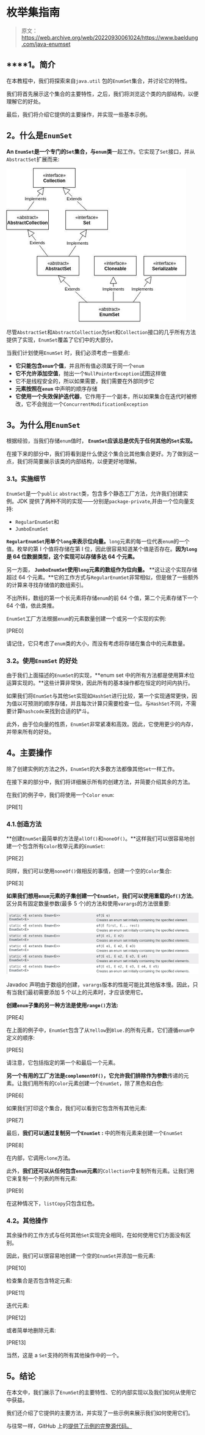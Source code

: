 # 枚举集指南

> 原文：<https://web.archive.org/web/20220930061024/https://www.baeldung.com/java-enumset>

## ****1。**简介**

在本教程中，我们将探索来自`java.util` 包的`EnumSet`集合，并讨论它的特性。

我们将首先展示这个集合的主要特性，之后，我们将浏览这个类的内部结构，以便理解它的好处。

最后，我们将介绍它提供的主要操作，并实现一些基本示例。

## **2。什么是`EnumSet`**

**An `EnumSet`是一个专门的`Set`集合，与`enum`类**一起工作。它实现了`Set`接口，并从`AbstractSet`扩展而来:

[![EnumSet-1-2](img/f0b9907694b3fab26c9ea16723bae033.png)](/web/20221001012132/https://www.baeldung.com/wp-content/uploads/2018/10/EnumSet-1-2.jpg)

尽管`AbstractSet`和`AbstractCollection`为`Set`和`Collection`接口的几乎所有方法提供了实现，`EnumSet`覆盖了它们中的大部分。

当我们计划使用`EnumSet` 时，我们必须考虑一些要点:

*   **它只能包含`enum`个值**，并且所有值必须属于同一个`enum`
*   **它不允许添加空值**，抛出一个`NullPointerException`试图这样做
*   它不是线程安全的，所以如果需要，我们需要在外部同步它
*   **元素按照在`enum`** 中声明的顺序存储
*   **它使用一个失效保护迭代器**，它作用于一个副本，所以如果集合在迭代时被修改，它不会抛出一个`ConcurrentModificationException`

## **3。为什么用`EnumSet`**

根据经验，当我们存储`enum`值时， **`EnumSet`应该总是优先于任何其他的`Set`实现。**

在接下来的部分中，我们将看到是什么使这个集合比其他集合更好。为了做到这一点，我们将简要展示该类的内部结构，以便更好地理解。

### **3.1。实施细节**

`EnumSet`是一个`public` `abstract`类，包含多个静态工厂方法，允许我们创建实例。JDK 提供了两种不同的实现——分别是`package-private`,并由一个位向量支持:

*   `RegularEnumSet`和
*   `JumboEnumSet`

**`RegularEnumSet`用单个`long`来表示位向量。**`long`元素的每一位代表`enum`的一个值。枚举的第 I 个值将存储在第 I 位，因此很容易知道某个值是否存在。**因为`long`是 64 位数据类型，这个实现可以存储多达 64 个元素。**

另一方面， **`JumboEnumSet`使用`long`元素的数组作为位向量。** **这让这个实现存储超过 64 个元素。**它的工作方式与`RegularEnumSet`非常相似，但是做了一些额外的计算来寻找存储值的数组索引。

不出所料，数组的第一个长元素将存储`enum`的前 64 个值，第二个元素存储下一个 64 个值，依此类推。

`EnumSet`工厂方法根据`enum`的元素数量创建一个或另一个实现的实例:

[PRE0]

请记住，它只考虑了`enum`类的大小，而没有考虑将存储在集合中的元素数量。

### **3.2。使用`EnumSet`** 的好处

由于我们上面描述的`EnumSet`的实现，**enum set 中的所有方法都是使用算术位运算实现的。**这些计算非常快，因此所有的基本操作都在恒定的时间内执行。

如果我们将`EnumSet`与其他`Set`实现如`HashSet`进行比较，第一个实现通常更快，因为值以可预测的顺序存储，并且每次计算只需要检查一位。与`HashSet`不同，不需要计算`hashcode`来找到合适的铲斗。

此外，由于位向量的性质，`EnumSet`非常紧凑和高效。因此，它使用更少的内存，并带来所有的好处。

## **4。主要操作**

除了创建实例的方法之外，`EnumSet`的大多数方法都像其他`Set`一样工作。

在接下来的部分中，我们将详细展示所有的创建方法，并简要介绍其余的方法。

在我们的例子中，我们将使用一个`Color` `enum`:

[PRE1]

### 4.1.创造方法

**创建`EnumSet`最简单的方法是`allOf()`和`noneOf()`。**这样我们可以很容易地创建一个包含所有`Color`枚举元素的`EnumSet`:

[PRE2]

同样，我们可以使用`noneOf()`做相反的事情，创建一个空的`Color`集合:

[PRE3]

**如果我们想用`enum`元素的子集创建一个`EnumSet`，我们可以使用重载的`of()`方法**。区分具有固定数量参数(最多 5 个)的方法和使用`varargs`的方法很重要:

[![of-1](img/bdf2d8e7f0904bc4391d1740db3702a5.png)](/web/20221001012132/https://www.baeldung.com/wp-content/uploads/2018/10/of-1.png)

Javadoc 声明由于数组的创建，`varargs`版本的性能可能比其他版本慢。因此，只有当我们最初需要添加 5 个以上的元素时，才应该使用它。

**创建`enum`子集的另一种方法是使用`range()`方法:**

[PRE4]

在上面的例子中，`EnumSet`包含了从`Yellow`到`Blue.`的所有元素，它们遵循`enum`中定义的顺序:

[PRE5]

请注意，它包括指定的第一个和最后一个元素。

**另一个有用的工厂方法是`complementOf()`，它允许我们排除作为参数**传递的元素。让我们用所有的`Color`元素创建一个`EnumSet`，除了黑色和白色:

[PRE6]

如果我们打印这个集合，我们可以看到它包含所有其他元素:

[PRE7]

最后，**我们可以通过复制另一个`EnumSet` :** 中的所有元素来创建一个`EnumSet`

[PRE8]

在内部，它调用`clone`方法。

此外，**我们还可以从任何包含`enum`元素**的`Collection`中复制所有元素。让我们用它来复制一个列表的所有元素:

[PRE9]

在这种情况下，`listCopy`只包含红色。

### **4.2。其他操作**

其余操作的工作方式与任何其他`Set`实现完全相同，在如何使用它们方面没有区别。

因此，我们可以很容易地创建一个空的`EnumSet`并添加一些元素:

[PRE10]

检查集合是否包含特定元素:

[PRE11]

迭代元素:

[PRE12]

或者简单地删除元素:

[PRE13]

当然，这是 a `Set`支持的所有其他操作中的一个。

## **5。结论**

在本文中，我们展示了`EnumSet`的主要特性、它的内部实现以及我们如何从使用它中获益。

我们还介绍了它提供的主要方法，并实现了一些示例来展示我们如何使用它们。

与往常一样，GitHub 上的[提供了示例的完整源代码。](https://web.archive.org/web/20221001012132/https://github.com/eugenp/tutorials/tree/master/core-java-modules/core-java-collections-set)